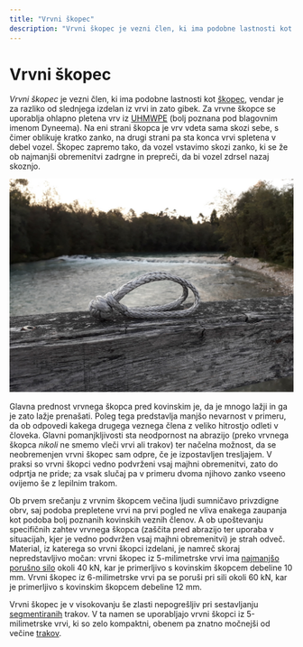 ```yaml
---
title: "Vrvni škopec"
description: "Vrvni škopec je vezni člen, ki ima podobne lastnosti kot škopec, vendar je za razliko od slednjega izdelan iz vrvi in zato gibek."
---
```


# Vrvni škopec

_Vrvni škopec_ je vezni člen, ki ima podobne lastnosti kot [škopec](skopec), vendar je za razliko od slednjega izdelan iz vrvi in zato gibek. Za vrvne škopce se uporablja ohlapno pletena vrv iz [UHMWPE](https://en.wikipedia.org/wiki/UHMWPE) (bolj poznana pod blagovnim imenom Dyneema). Na eni strani škopca je vrv vdeta sama skozi sebe, s čimer oblikuje kratko zanko, na drugi strani pa sta konca vrvi spletena v debel vozel. Škopec zapremo tako, da vozel vstavimo skozi zanko, ki se že ob najmanjši obremenitvi zadrgne in prepreči, da bi vozel zdrsel nazaj skoznjo.

![Vrvni škopec](images/softshackle.jpg)

Glavna prednost vrvnega škopca pred kovinskim je, da je mnogo lažji in ga je zato lažje prenašati. Poleg tega predstavlja manjšo nevarnost v primeru, da ob odpovedi kakega drugega veznega člena z veliko hitrostjo odleti v človeka. Glavni pomanjkljivosti sta neodpornost na abrazijo (preko vrvnega škopca _nikoli_ ne smemo vleči vrvi ali trakov) ter načelna možnost, da se neobremenjen vrvni škopec sam odpre, če je izpostavljen tresljajem. V praksi so vrvni škopci vedno podvrženi vsaj majhni obremenitvi, zato do odprtja ne pride; za vsak slučaj pa v primeru dvoma njihovo zanko vseeno ovijemo še z lepilnim trakom.

Ob prvem srečanju z vrvnim škopcem večina ljudi sumničavo privzdigne obrv, saj podoba prepletene vrvi na prvi pogled ne vliva enakega zaupanja kot podoba bolj poznanih kovinskih veznih členov. A ob upoštevanju specifičnih zahtev vrvnega škopca (zaščita pred abrazijo ter uporaba v situacijah, kjer je vedno podvržen vsaj majhni obremenitvi) je strah odveč. Material, iz katerega so vrvni škopci izdelani, je namreč skoraj nepredstavljivo močan: vrvni škopec iz 5-milimetrske vrvi ima [najmanjšo porušno silo](najmanjsa-porusna-sila) okoli 40 kN, kar je primerljivo s kovinskim škopcem debeline 10 mm. Vrvni škopec iz 6-milimetrske vrvi pa se poruši pri sili okoli 60 kN, kar je primerljivo s kovinskim škopcem debeline 12 mm.

Vrvni škopec je v visokovanju še zlasti nepogrešljiv pri sestavljanju [segmentiranih](segmentiranje) trakov. V ta namen se uporabljajo vrvni škopci iz 5-milimetrske vrvi, ki so zelo kompaktni, obenem pa znatno močnejši od večine [trakov](trak).

